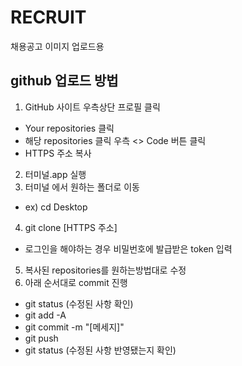 # RECRUIT
채용공고 이미지 업로드용

## github 업로드 방법
1. GitHub 사이트 우측상단 프로필 클릭
 * Your repositories 클릭
 *  해당 repositories 클릭 우측 <> Code 버튼 클릭
 * HTTPS 주소 복사
2. 터미널.app 실행
3. 터미널 에서 원하는 폴더로 이동
 *  ex) cd Desktop
4. git clone [HTTPS 주소]
 * 로그인을 해야하는 경우 비밀번호에 발급받은 token 입력
5. 복사된 repositories를 원하는방법대로 수정
6. 아래 순서대로 commit 진행
 * git status (수정된 사항 확인)
 * git add -A
 * git commit -m "[메세지]"
 * git push
 * git status (수정된 사항 반영됐는지 확인)
